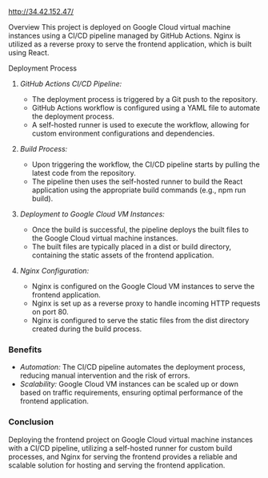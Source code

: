 http://34.42.152.47/

Overview
This project is deployed on Google Cloud virtual machine instances using a CI/CD pipeline managed by GitHub Actions. Nginx is utilized as a reverse proxy to serve the frontend application, which is built using React.

Deployment Process

1. *GitHub Actions CI/CD Pipeline:*
   - The deployment process is triggered by a Git push to the repository.
   - GitHub Actions workflow is configured using a YAML file to automate the deployment process.
   - A self-hosted runner is used to execute the workflow, allowing for custom environment configurations and dependencies.

2. *Build Process:*
   - Upon triggering the workflow, the CI/CD pipeline starts by pulling the latest code from the repository.
   - The pipeline then uses the self-hosted runner to build the React application using the appropriate build commands (e.g., npm run build).

3. *Deployment to Google Cloud VM Instances:*
   - Once the build is successful, the pipeline deploys the built files to the Google Cloud virtual machine instances.
   - The built files are typically placed in a dist or build directory, containing the static assets of the frontend application.

4. *Nginx Configuration:*
   - Nginx is configured on the Google Cloud VM instances to serve the frontend application.
   - Nginx is set up as a reverse proxy to handle incoming HTTP requests on port 80.
   - Nginx is configured to serve the static files from the dist directory created during the build process.

### Benefits
- *Automation:* The CI/CD pipeline automates the deployment process, reducing manual intervention and the risk of errors.
- *Scalability:* Google Cloud VM instances can be scaled up or down based on traffic requirements, ensuring optimal performance of the frontend application.

### Conclusion
Deploying the frontend project on Google Cloud virtual machine instances with a CI/CD pipeline, utilizing a self-hosted runner for custom build processes, and Nginx for serving the frontend provides a reliable and scalable solution for hosting and serving the frontend application.
